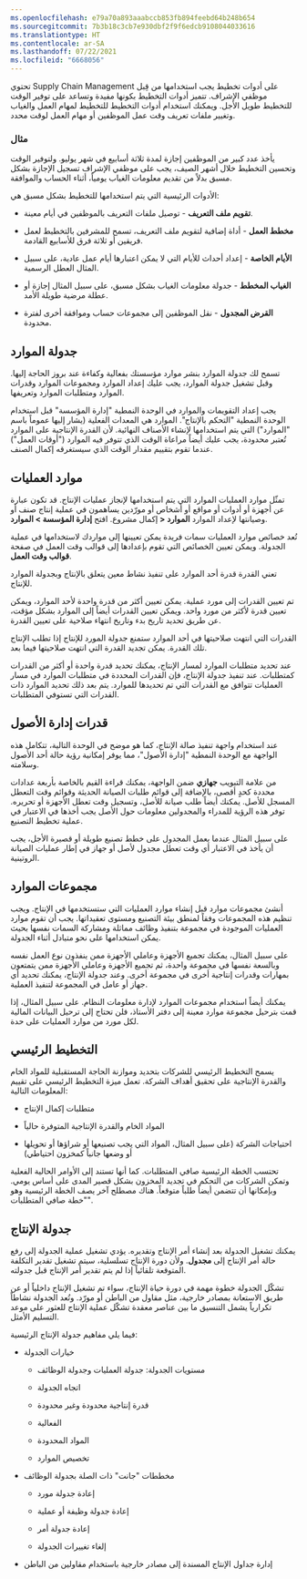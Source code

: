 ```yaml
---
ms.openlocfilehash: e79a70a893aaabccb853fb894feebd64b248b654
ms.sourcegitcommit: 7b3b18c3cb7e930dbf2f9f6edcb9108044033616
ms.translationtype: HT
ms.contentlocale: ar-SA
ms.lasthandoff: 07/22/2021
ms.locfileid: "6668056"
---
```

تحتوي Supply Chain Management على أدوات تخطيط يجب استخدامها من قِبل موظفي الإشراف. تتميز أدوات التخطيط بكونها مفيدة وتساعد على توفير الوقت للتخطيط طويل الأجل. ويمكنك استخدام أدوات التخطيط للتخطيط لمهام العمل والغياب وتغيير ملفات تعريف وقت عمل الموظفين أو مهام العمل لوقت محدد.

### <a name="example"></a>مثال 

يأخذ عدد كبير من الموظفين إجازة لمدة ثلاثة أسابيع في شهر يوليو. ولتوفير الوقت وتحسين التخطيط خلال أشهر الصيف، يجب على موظفي الإشراف تسجيل الإجازة بشكل مسبق بدلاً من تقديم معلومات الغياب يومياً، أثناء الحساب والموافقة.

الأدوات الرئيسية التي يتم استخدامها للتخطيط بشكل مسبق هي:

-   **تقويم ملف التعريف** - توصيل ملفات التعريف بالموظفين في أيام معينة.

-   **مخطط العمل** - أداة إضافية لتقويم ملف التعريف، تسمح للمشرفين بالتخطيط لعمل فريقين أو ثلاثة فرق للأسابيع القادمة.

-   **الأيام الخاصة** - إعداد أحداث للأيام التي لا يمكن اعتبارها أيام عمل عادية، على سبيل المثال العطل الرسمية.

-   **الغياب المخطط** - جدولة معلومات الغياب بشكل مسبق، على سبيل المثال إجازة أو عطلة مرضية طويلة الأمد.

-   **القرض المجدول** - نقل الموظفين إلى مجموعات حساب وموافقة أخرى لفترة محدودة.

## <a name="resource-scheduling"></a>جدولة الموارد

تسمح لك جدولة الموارد بنشر موارد مؤسستك بفعالية وكفاءة عند بروز الحاجة إليها. وقبل تشغيل جدولة الموارد، يجب عليك إعداد الموارد ومجموعات الموارد وقدرات الموارد ومتطلبات الموارد وتعريفها.

يجب إعداد التقويمات والموارد في الوحدة النمطية "إدارة المؤسسة" قبل استخدام الوحدة النمطية "التحكم بالإنتاج".
الموارد هي المعدات الفعلية (يشار إليها عموماً باسم "الموارد") التي يتم استخدامها لإنشاء الأصناف النهائية. لأن القدرة الإنتاجية على الموارد تُعتبر محدودة، يجب عليك أيضاً مراعاة الوقت الذي تتوفر فيه الموارد ("أوقات العمل") عندما تقوم بتقييم مقدار الوقت الذي سيستغرقه إكمال الصنف.

## <a name="operations-resources"></a>موارد العمليات

تمثّل موارد العمليات الموارد التي يتم استخدامها لإنجاز عمليات الإنتاج. قد تكون عبارة عن أجهزة أو أدوات أو مواقع أو أشخاص أو مورّدين يساهمون في عملية إنتاج صنف أو إكمال مشروع. افتح **إدارة المؤسسة > الموارد‏‎ > الموارد‏‎** لإعداد الموارد‏‎ وصيانتها.

تُعد خصائص موارد العمليات سمات فريدة يمكن تعيينها إلى مواردك لاستخدامها في عملية الجدولة. ويمكن تعيين الخصائص التي تقوم بإعدادها إلى قوالب وقت العمل في صفحة **قوالب وقت العمل**.

تعني القدرة قدرة أحد الموارد على تنفيذ نشاط معين يتعلق بالإنتاج وبجدولة الموارد للإنتاج.

تم تعيين القدرات إلى مورد عملية. يمكن تعيين أكثر من قدرة واحدة لأحد الموارد، ويمكن تعيين قدرة لأكثر من مورد واحد. ويمكن تعيين القدرات أيضاً إلى الموارد بشكل مؤقت، عن طريق تحديد تاريخ بدء وتاريخ انتهاء صلاحية على تعيين القدرة.

القدرات التي انتهت صلاحيتها في أحد الموارد ستمنع جدولة المورد للإنتاج إذا تطلب الإنتاج تلك القدرة. يمكن تجديد القدرة التي انتهت صلاحيتها فيما بعد.

عند تحديد متطلبات الموارد لمسار الإنتاج، يمكنك تحديد قدرة واحدة أو أكثر من القدرات كمتطلبات. عند تنفيذ جدولة الإنتاج، فإن القدرات المحددة في متطلبات الموارد في مسار العمليات تتوافق مع القدرات التي تم تحديدها للموارد. يتم بعد ذلك تحديد الموارد ذات القدرات التي تستوفي المتطلبات.

## <a name="asset-management-capabilities"></a>قدرات إدارة الأصول 
عند استخدام واجهة تنفيذ صالة الإنتاج، كما هو موضح في الوحدة التالية، تتكامل هذه الواجهة مع الوحدة النمطية "إدارة الأصول"، مما يوفر إمكانية رؤية حالة أحد الأصول وسلامته.  

من علامة التبويب **جهازي** ضمن الواجهة، يمكنك قراءة القيم بالخاصة بأربعة عدادات محددة كحدٍ أقصى، بالإضافة إلى قوائم طلبات الصيانة الحديثة وقوائم وقت التعطل المسجل للأصل. يمكنك أيضاً طلب صيانة للأصل، وتسجيل وقت تعطل الأجهزة أو تحريره. توفر هذه الرؤية للمدراء والمجدولين معلومات حول الأصل يجب أخذها في الاعتبار في عملية تخطيط التصنيع.

على سبيل المثال عندما يعمل المجدول على خطط تصنيع طويلة أو قصيرة الأجل، يجب أن يأخذ في الاعتبار أي وقت تعطل مجدول لأصل أو جهاز في إطار عمليات الصيانة الروتينية. 


## <a name="resource-groups"></a>مجموعات الموارد

أنشئ مجموعات موارد قبل إنشاء موارد العمليات التي ستستخدمها في الإنتاج. ويجب تنظيم هذه المجموعات وفقاً لمنطق بيئة التصنيع ومستوى تعقيداتها. يجب أن تقوم موارد العمليات الموجودة في مجموعة بتنفيذ وظائف مماثلة ومشاركة السمات نفسها بحيث يمكن استخدامها على نحو متبادل أثناء الجدولة.

على سبيل المثال، يمكنك تجميع الأجهزة وعاملي الأجهزة ممن ينفذون نوع العمل نفسه وبالسعة نفسها في مجموعة واحدة، ثم تجميع الأجهزة وعاملي الأجهزة ممن يتمتعون بمهارات وقدرات إنتاجية أخرى في مجموعة أخرى. وعند جدولة الإنتاج، يمكنك تحديد أي جهاز أو عامل في المجموعة لتنفيذ العملية.

يمكنك أيضاً استخدام مجموعات الموارد لإدارة معلومات النظام. على سبيل المثال، إذا قمت بترحيل مجموعة موارد معينة إلى دفتر الأستاذ، فلن تحتاج إلى ترحيل البيانات المالية لكل مورد من موارد العمليات على حدة.

## <a name="master-planning"></a>التخطيط الرئيسي

يسمح التخطيط الرئيسي للشركات بتحديد وموازنة الحاجة المستقبلية للمواد الخام والقدرة الإنتاجية على تحقيق أهداف الشركة. تعمل ميزة التخطيط الرئيسي على تقييم المعلومات التالية:

-   متطلبات إكمال الإنتاج

-   المواد الخام والقدرة الإنتاجية المتوفرة حالياً

-   احتياجات الشركة (على سبيل المثال، المواد التي يجب تصنيعها أو شراؤها أو تحويلها أو وضعها جانباً كمخزون احتياطي)

تحتسب الخطة الرئيسية صافي المتطلبات. كما أنها تستند إلى الأوامر الحالية الفعلية وتمكن الشركات من التحكم في تجديد المخزون بشكل قصير المدى على أساس يومي. وبإمكانها أن تتضمن أيضاً طلباً متوقعاً. هناك مصطلح آخر يصف الخطة الرئيسية وهو "خطة صافي المتطلبات". 

## <a name="production-scheduling"></a>جدولة الإنتاج

يمكنك تشغيل الجدولة بعد إنشاء أمر الإنتاج وتقديره. يؤدي تشغيل عملية الجدولة إلى رفع حالة أمر الإنتاج إلى **مجدول**. ولأن دورة الإنتاج تسلسلية، سيتم تشغيل تقدير التكلفة المتوقعة تلقائياً إذا لم يتم تقدير أمر الإنتاج قبل جدولته.

تشكّل الجدولة خطوة مهمة في دورة حياة الإنتاج، سواء تم تشغيل الإنتاج داخلياً أو عن طريق الاستعانة بمصادر خارجية، مثل مقاول من الباطن أو مورّد. وتُعد الجدولة نشاطاً تكرارياً يشمل التنسيق ما بين عناصر معقدة تشكّل عملية الإنتاج للعثور على موعد التسليم الأمثل.

فيما يلي مفاهيم جدولة الإنتاج الرئيسية:

-   خيارات الجدولة

    -   مستويات الجدولة: جدولة العمليات وجدولة الوظائف

    -   اتجاه الجدولة

    -   قدرة إنتاجية محدودة وغير محدودة

    -   الفعالية

    -   المواد المحدودة

    -   تخصيص الموارد

-   مخططات "جانت" ذات الصلة بجدولة الوظائف

    -   إعادة جدولة مورد

    -   إعادة جدولة وظيفة أو عملية

    -   إعادة جدولة أمر

    -   إلغاء تغييرات الجدولة

-   إدارة جداول الإنتاج المسندة إلى مصادر خارجية باستخدام مقاولين من الباطن 
